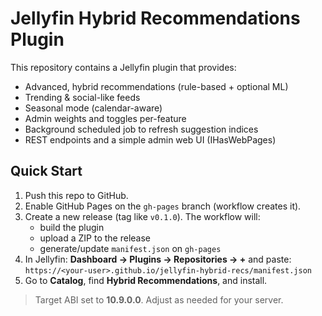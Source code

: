 # Jellyfin Hybrid Recommendations Plugin

This repository contains a Jellyfin plugin that provides:
- Advanced, hybrid recommendations (rule-based + optional ML)
- Trending & social-like feeds
- Seasonal mode (calendar-aware)
- Admin weights and toggles per-feature
- Background scheduled job to refresh suggestion indices
- REST endpoints and a simple admin web UI (IHasWebPages)

## Quick Start

1. Push this repo to GitHub.
2. Enable GitHub Pages on the `gh-pages` branch (workflow creates it).
3. Create a new release (tag like `v0.1.0`). The workflow will:
   - build the plugin
   - upload a ZIP to the release
   - generate/update `manifest.json` on `gh-pages`
4. In Jellyfin: **Dashboard → Plugins → Repositories → +** and paste:
   `https://<your-user>.github.io/jellyfin-hybrid-recs/manifest.json`
5. Go to **Catalog**, find **Hybrid Recommendations**, and install.

> Target ABI set to **10.9.0.0**. Adjust as needed for your server.
